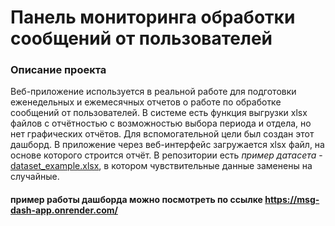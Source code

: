 # Панель мониторинга обработки сообщений от пользователей

### Описание проекта
Веб-приложение используется в реальной работе для подготовки еженедельных и ежемесячных отчетов о работе по обработке сообщений от пользователей.
В системе есть функция выгрузки xlsx файлов с отчётностью с возможностью выбора периода и отдела, но нет графических отчётов. Для вспомогательной цели был создан этот дашборд.
В приложение через веб-интерфейс загружается xlsx файл, на основе которого строится отчёт. В репозитории есть *пример датасета* - [dataset_example.xlsx](https://github.com/Cellport/Dash-apps/raw/main/messages-dash-app/dataset_example.xlsx), в котором чувствительные данные заменены на случайные.
#### пример работы дашборда можно посмотреть по ссылке https://msg-dash-app.onrender.com/  
